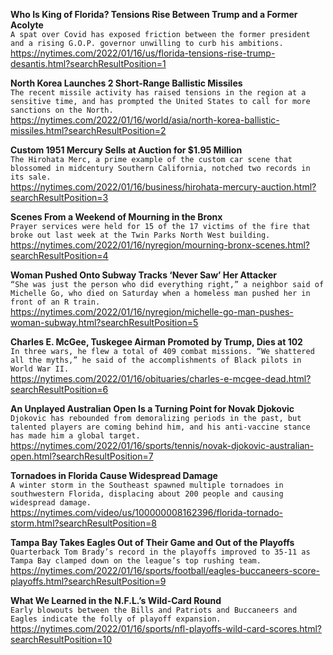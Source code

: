 **Who Is King of Florida? Tensions Rise Between Trump and a Former Acolyte**\
`A spat over Covid has exposed friction between the former president and a rising G.O.P. governor unwilling to curb his ambitions.`\
https://nytimes.com/2022/01/16/us/florida-tensions-rise-trump-desantis.html?searchResultPosition=1

**North Korea Launches 2 Short-Range Ballistic Missiles**\
`The recent missile activity has raised tensions in the region at a sensitive time, and has prompted the United States to call for more sanctions on the North.`\
https://nytimes.com/2022/01/16/world/asia/north-korea-ballistic-missiles.html?searchResultPosition=2

**Custom 1951 Mercury Sells at Auction for $1.95 Million**\
`The Hirohata Merc, a prime example of the custom car scene that blossomed in midcentury Southern California, notched two records in its sale.`\
https://nytimes.com/2022/01/16/business/hirohata-mercury-auction.html?searchResultPosition=3

**Scenes From a Weekend of Mourning in the Bronx**\
`Prayer services were held for 15 of the 17 victims of the fire that broke out last week at the Twin Parks North West building.`\
https://nytimes.com/2022/01/16/nyregion/mourning-bronx-scenes.html?searchResultPosition=4

**Woman Pushed Onto Subway Tracks ‘Never Saw’ Her Attacker**\
`“She was just the person who did everything right,” a neighbor said of Michelle Go, who died on Saturday when a homeless man pushed her in front of an R train.`\
https://nytimes.com/2022/01/16/nyregion/michelle-go-man-pushes-woman-subway.html?searchResultPosition=5

**Charles E. McGee, Tuskegee Airman Promoted by Trump, Dies at 102**\
`In three wars, he flew a total of 409 combat missions. “We shattered all the myths,” he said of the accomplishments of Black pilots in World War II.`\
https://nytimes.com/2022/01/16/obituaries/charles-e-mcgee-dead.html?searchResultPosition=6

**An Unplayed Australian Open Is a Turning Point for Novak Djokovic**\
`Djokovic has rebounded from demoralizing periods in the past, but talented players are coming behind him, and his anti-vaccine stance has made him a global target.`\
https://nytimes.com/2022/01/16/sports/tennis/novak-djokovic-australian-open.html?searchResultPosition=7

**Tornadoes in Florida Cause Widespread Damage**\
`A winter storm in the Southeast spawned multiple tornadoes in southwestern Florida, displacing about 200 people and causing widespread damage.`\
https://nytimes.com/video/us/100000008162396/florida-tornado-storm.html?searchResultPosition=8

**Tampa Bay Takes Eagles Out of Their Game and Out of the Playoffs**\
`Quarterback Tom Brady’s record in the playoffs improved to 35-11 as Tampa Bay clamped down on the league’s top rushing team.`\
https://nytimes.com/2022/01/16/sports/football/eagles-buccaneers-score-playoffs.html?searchResultPosition=9

**What We Learned in the N.F.L.’s Wild-Card Round**\
`Early blowouts between the Bills and Patriots and Buccaneers and Eagles indicate the folly of playoff expansion.`\
https://nytimes.com/2022/01/16/sports/nfl-playoffs-wild-card-scores.html?searchResultPosition=10


